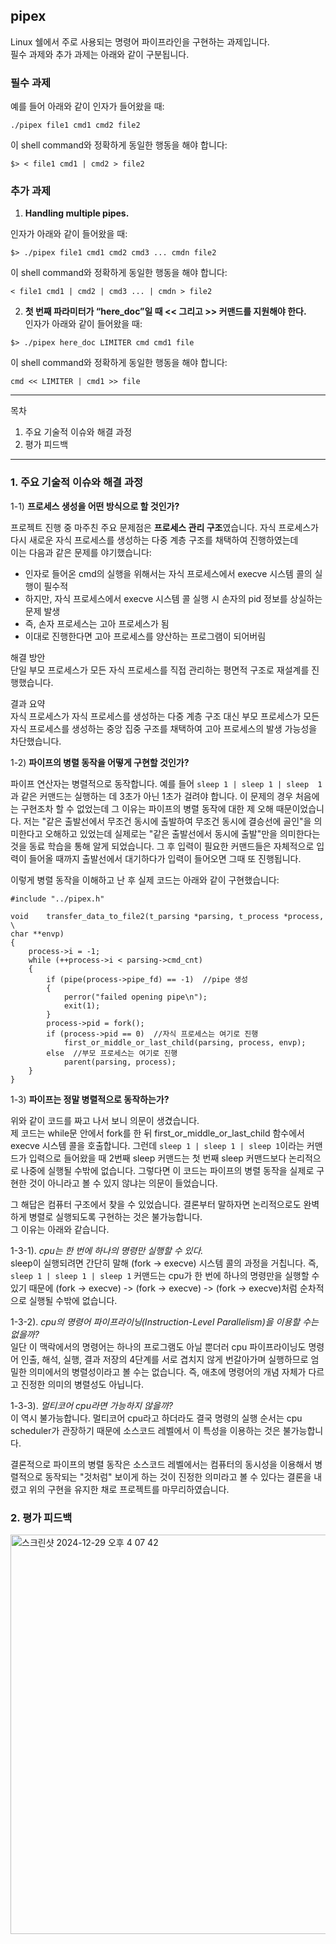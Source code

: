 
## pipex  
Linux 쉘에서 주로 사용되는 명령어 파이프라인을 구현하는 과제입니다.  
필수 과제와 추가 과제는 아래와 같이 구분됩니다.

### 필수 과제  

예를 들어 아래와 같이 인자가 들어왔을 때:  
~~~
./pipex file1 cmd1 cmd2 file2
~~~

이 shell command와 정확하게 동일한 행동을 해야 합니다:  
~~~
$> < file1 cmd1 | cmd2 > file2
~~~

### 추가 과제  
1. **Handling multiple pipes.**

인자가 아래와 같이 들어왔을 때:
```
$> ./pipex file1 cmd1 cmd2 cmd3 ... cmdn file2
```

이 shell command와 정확하게 동일한 행동을 해야 합니다:
```
< file1 cmd1 | cmd2 | cmd3 ... | cmdn > file2
```

2. **첫 번째 파라미터가 “here_doc”일 때 << 그리고 >> 커맨드를 지원해야 한다.**  
인자가 아래와 같이 들어왔을 때:

```
$> ./pipex here_doc LIMITER cmd cmd1 file
```

이 shell command와 정확하게 동일한 행동을 해야 합니다:
~~~
cmd << LIMITER | cmd1 >> file
~~~


---

목차
  1. 주요 기술적 이슈와 해결 과정
  2. 평가 피드백

---

### 1. 주요 기술적 이슈와 해결 과정  

1-1) __프로세스 생성을 어떤 방식으로 할 것인가?__ 

프로젝트 진행 중 마주친 주요 문제점은 **프로세스 관리 구조**였습니다. 자식 프로세스가 다시 새로운 자식 프로세스를 생성하는 다중 계층 구조를 채택하여 진행하였는데  
이는 다음과 같은 문제를 야기했습니다:  

- 인자로 들어온 cmd의 실행을 위해서는 자식 프로세스에서 execve 시스템 콜의 실행이 필수적
- 하지만, 자식 프로세스에서 execve 시스템 콜 실행 시 손자의 pid 정보를 상실하는 문제 발생
- 즉, 손자 프로세스는 고아 프로세스가 됨
- 이대로 진행한다면 고아 프로세스를 양산하는 프로그램이 되어버림

해결 방안  
단일 부모 프로세스가 모든 자식 프로세스를 직접 관리하는 평면적 구조로 재설계를 진행했습니다.  

결과 요약  
자식 프로세스가 자식 프로세스를 생성하는 다중 계층 구조 대신 부모 프로세스가 모든 자식 프로세스를 생성하는 중앙 집중 구조를 채택하여 고아 프로세스의 발생 가능성을 차단했습니다.  

1-2) __파이프의 병렬 동작을 어떻게 구현할 것인가?__

파이프 연산자는 병렬적으로 동작합니다. 예를 들어 `sleep 1 | sleep 1 | sleep  1`과 같은 커맨드는 실행하는 데 3초가 아닌 1초가 걸려야 합니다. 이 문제의 경우 처음에는 구현조차 할 수 없었는데 그 이유는 파이프의 병렬 동작에 대한 제 오해 때문이었습니다. 저는 "같은 출발선에서 무조건 동시에 출발하여 무조건 동시에 결승선에 골인"을 의미한다고 오해하고 있었는데 실제로는 "같은 출발선에서 동시에 출발"만을 의미한다는 것을 동료 학습을 통해 알게 되었습니다. 그 후 입력이 필요한 커맨드들은 자체적으로 입력이 들어올 때까지 출발선에서 대기하다가 입력이 들어오면 그때 또 진행됩니다.

이렇게 병렬 동작을 이해하고 난 후 실제 코드는 아래와 같이 구현했습니다:
~~~
#include "../pipex.h"

void	transfer_data_to_file2(t_parsing *parsing, t_process *process, \
char **envp)
{
	process->i = -1;
	while (++process->i < parsing->cmd_cnt)
	{
		if (pipe(process->pipe_fd) == -1)  //pipe 생성
		{
			perror("failed opening pipe\n");
			exit(1);
		}
		process->pid = fork();  
		if (process->pid == 0)  //자식 프로세스는 여기로 진행
			first_or_middle_or_last_child(parsing, process, envp);
		else  //부모 프로세스는 여기로 진행
			parent(parsing, process);
	}
}
~~~

1-3) __파이프는 정말 병렬적으로 동작하는가?__

위와 같이 코드를 짜고 나서 보니 의문이 생겼습니다.  
제 코드는 while문 안에서 fork를 한 뒤 first_or_middle_or_last_child 함수에서 execve 시스템 콜을 호출합니다. 그런데 `sleep 1 | sleep 1 | sleep 1`이라는 커맨드가 입력으로 들어왔을 때 2번째 sleep 커맨드는 첫 번째 sleep 커맨드보다 논리적으로 나중에 실행될 수밖에 없습니다. 그렇다면 이 코드는 파이프의 병렬 동작을 실제로 구현한 것이 아니라고 볼 수 있지 않냐는 의문이 들었습니다.  

그 해답은 컴퓨터 구조에서 찾을 수 있었습니다. 결론부터 말하자면 논리적으로도 완벽하게 병렬로 실행되도록 구현하는 것은 불가능합니다.  
그 이유는 아래와 같습니다.  

1-3-1). _cpu는 한 번에 하나의 명령만 실행할 수 있다._  
sleep이 실행되려면 간단히 말해 (fork -> execve) 시스템 콜의 과정을 거칩니다. 즉, `sleep 1 | sleep 1 | sleep 1` 커맨드는 cpu가 한 번에 하나의 명령만을 실행할 수 있기 때문에 (fork -> execve) -> (fork -> execve) -> (fork -> execve)처럼 순차적으로 실행될 수밖에 없습니다.  

1-3-2). _cpu의 명령어 파이프라이닝(Instruction-Level Parallelism)을 이용할 수는 없을까?_  
일단 이 맥락에서의 명령어는 하나의 프로그램도 아닐 뿐더러 cpu 파이프라이닝도 명령어 인출, 해석, 실행, 결과 저장의 4단계를 서로 겹치지 않게 번갈아가며 실행하므로 엄밀한 의미에서의 병렬성이라고 볼 수는 없습니다. 즉, 애초에 명령어의 개념 자체가 다르고 진정한 의미의 병렬성도 아닙니다.

1-3-3). _멀티코어 cpu라면 가능하지 않을까?_  
이 역시 불가능합니다. 멀티코어 cpu라고 하더라도 결국 명령의 실행 순서는 cpu scheduler가 관장하기 때문에 소스코드 레벨에서 이 특성을 이용하는 것은 불가능합니다.

결론적으로 파이프의 병렬 동작은 소스코드 레벨에서는 컴퓨터의 동시성을 이용해서 병렬적으로 동작되는 "것처럼" 보이게 하는 것이 진정한 의미라고 볼 수 있다는 결론을 내렸고 위의 구현을 유지한 채로 프로젝트를 마무리하였습니다.
 

### 2. 평가 피드백  
<img width="639" alt="스크린샷 2024-12-29 오후 4 07 42" src="https://github.com/user-attachments/assets/f0b19978-a04b-4049-a5a4-75c4cfded1c7" />

